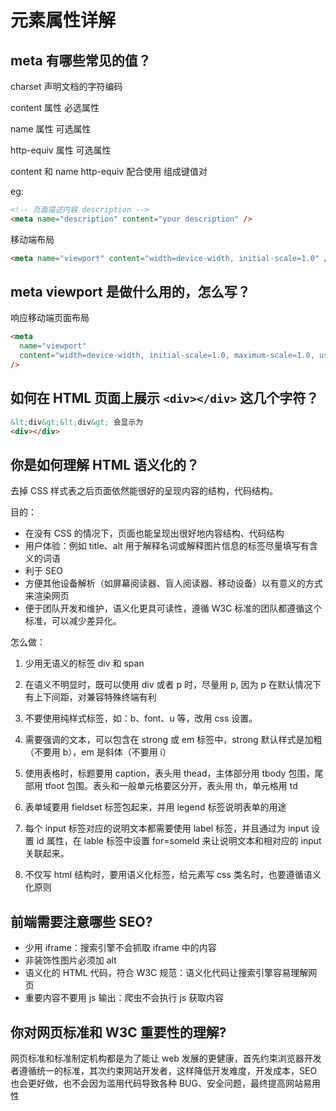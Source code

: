 # 元素属性详解

## meta 有哪些常见的值？

charset 声明文档的字符编码

content 属性 必选属性

name 属性 可选属性

http-equiv 属性 可选属性

content 和 name http-equiv 配合使用 组成键值对

eg:

```html
<!-- 页面描述内容 description -->
<meta name="description" content="your description" />
```

移动端布局

```html
<meta name="viewport" content="width=device-width, initial-scale=1.0" />
```

## meta viewport 是做什么用的，怎么写？

响应移动端页面布局

```html
<meta
  name="viewport"
  content="width=device-width, initial-scale=1.0, maximum-scale=1.0, user-scalable=0"
/>
```

## 如何在 HTML 页面上展示 `<div></div>` 这几个字符？

```html
&lt;div&gt;&lt;div&gt; 会显示为
<div></div>
```

## 你是如何理解 HTML 语义化的？

去掉 CSS 样式表之后页面依然能很好的呈现内容的结构，代码结构。

目的：

- 在没有 CSS 的情况下，页面也能呈现出很好地内容结构、代码结构
- 用户体验：例如 title、alt 用于解释名词或解释图片信息的标签尽量填写有含义的词语
- 利于 SEO
- 方便其他设备解析（如屏幕阅读器、盲人阅读器、移动设备）以有意义的方式来渲染网页
- 便于团队开发和维护，语义化更具可读性，遵循 W3C 标准的团队都遵循这个标准，可以减少差异化。

怎么做：

1.  少用无语义的标签 div 和 span
2.  在语义不明显时，既可以使用 div 或者 p 时，尽量用 p, 因为 p 在默认情况下有上下间距，对兼容特殊终端有利
3.  不要使用纯样式标签，如：b、font、u 等，改用 css 设置。
4.  需要强调的文本，可以包含在 strong 或 em 标签中，strong 默认样式是加粗（不要用 b），em 是斜体（不要用 i）
5.  使用表格时，标题要用 caption，表头用 thead，主体部分用 tbody 包围，尾部用 tfoot 包围。表头和一般单元格要区分开，表头用 th，单元格用 td
6.  表单域要用 fieldset 标签包起来，并用 legend 标签说明表单的用途
7.  每个 input 标签对应的说明文本都需要使用 label 标签，并且通过为 input 设置 id 属性，在 lable 标签中设置 for=someld 来让说明文本和相对应的 input 关联起来。

8.  不仅写 html 结构时，要用语义化标签，给元素写 css 类名时，也要遵循语义化原则

## 前端需要注意哪些 SEO?

- 少用 iframe：搜索引擎不会抓取 iframe 中的内容
- 非装饰性图片必须加 alt
- 语义化的 HTML 代码，符合 W3C 规范：语义化代码让搜索引擎容易理解网页
- 重要内容不要用 js 输出：爬虫不会执行 js 获取内容

## 你对网页标准和 W3C 重要性的理解?

网页标准和标准制定机构都是为了能让 web 发展的更健康，首先约束浏览器开发者遵循统一的标准，其次约束网站开发者，这样降低开发难度，开发成本，SEO 也会更好做，也不会因为滥用代码导致各种 BUG、安全问题，最终提高网站易用性
